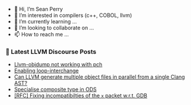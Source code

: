 - 👋 Hi, I’m Sean Perry
- 👀 I’m interested in compilers (c++, COBOL, llvm)
- 🌱 I’m currently learning ...
- 💞️ I’m looking to collaborate on ...
- 📫 How to reach me ...

<!---
s66perry/s66perry is a ✨ special ✨ repository because its `README.md` (this file) appears on your GitHub profile.
You can click the Preview link to take a look at your changes.
--->
### 📕 Latest LLVM Discourse Posts

<!-- DISCOURSE-LLVM:START -->
- [Llvm-objdump not working with pch](https://discourse.llvm.org/t/llvm-objdump-not-working-with-pch/84301#post_3)
- [Enabling loop-interchange](https://discourse.llvm.org/t/enabling-loop-interchange/82589#post_14)
- [Can LLVM generate multiple object files in parallel from a single Clang AST?](https://discourse.llvm.org/t/can-llvm-generate-multiple-object-files-in-parallel-from-a-single-clang-ast/79128#post_2)
- [Specialise composite type in ODS](https://discourse.llvm.org/t/specialise-composite-type-in-ods/84310#post_3)
- [[RFC] Fixing incompatibilties of the `x` packet w.r.t. GDB](https://discourse.llvm.org/t/rfc-fixing-incompatibilties-of-the-x-packet-w-r-t-gdb/84288#post_9)
<!-- DISCOURSE-LLVM:END -->
